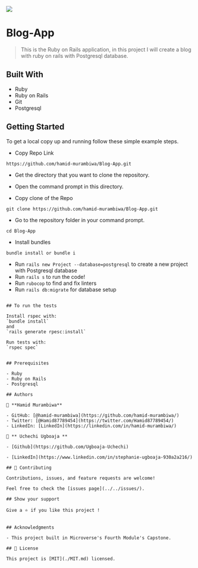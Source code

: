 ![](https://img.shields.io/badge/Microverse-blueviolet)

# Blog-App

> This is the Ruby on Rails application, in this project I will create a blog with ruby on rails with Postgresql database.

## Built With

- Ruby
- Ruby on Rails
- Git
- Postgresql

## Getting Started

To get a local copy up and running follow these simple example steps.

- Copy Repo Link

```
https://github.com/hamid-murambiwa/Blog-App.git
```
- Get the directory that you want to clone the repository.

- Open the command prompt in this directory.

- Copy clone of the Repo

```
git clone https://github.com/hamid-murambiwa/Blog-App.git
```

- Go to the repository folder in your command prompt.

```
cd Blog-App
```
- Install bundles

```
bundle install or bundle i
```

- Run `rails new Project --database=postgresql` to create a new project with Postgresql database
- Run `rails s` to run the code!
- Run `rubocop` to find and fix linters
- Run `rails db:migrate` for database setup
```

## To run the tests

Install rspec with:
`bundle install`
and
`rails generate rpesc:install`

Run tests with:
`rspec spec`


## Prerequisites

- Ruby
- Ruby on Rails
- Postgresql

## Authors

👤 **Hamid Murambiwa**

- GitHub: [@hamid-murambiwa](https://github.com/hamid-murambiwa/)
- Twitter: [@Hamid87789454](https://twitter.com/Hamid87789454/)
- LinkedIn: [LinkedIn](https://linkedin.com/in/hamid-murambiwa/)

👤 ** Uchechi Ugboaja **

- [Github](https://github.com/Ugboaja-Uchechi)

- [LinkedIn](https://www.linkedin.com/in/stephanie-ugboaja-930a2a216/)

## 🤝 Contributing

Contributions, issues, and feature requests are welcome!

Feel free to check the [issues page](../../issues/).

## Show your support

Give a ⭐️ if you like this project !


## Acknowledgments

- This project built in Microverse's Fourth Module's Capstone.

## 📝 License

This project is [MIT](./MIT.md) licensed.
